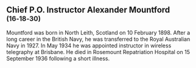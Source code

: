 ## Chief P.O. Instructor Alexander Mountford <small>(16‑18‑30)</small>

Mountford was born in North Leith, Scotland on 10 February 1898. After a long career in the British Navy, he was transferred to the Royal Australian Navy in 1927. In May 1934 he was appointed instructor in wireless telegraphy at Brisbane. He died in Rosemount Repatriation Hospital on 15 September 1936 following a short illness.
